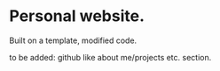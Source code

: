 # Personal website.
Built on a template, modified code.

to be added: github like about me/projects etc. section.
